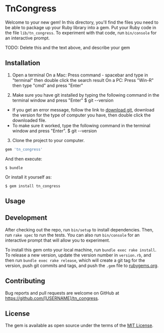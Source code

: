 # TnCongress

Welcome to your new gem! In this directory, you'll find the files you need to be able to package up your Ruby library into a gem. Put your Ruby code in the file `lib/tn_congress`. To experiment with that code, run `bin/console` for an interactive prompt.

TODO: Delete this and the text above, and describe your gem

## Installation

1. Open a terminal
  On a Mac: Press command - spacebar and type in "terminal" then double click the search result
  On a PC: Press "Win-R" then type "cmd" and press "Enter"

2. Make sure you have git installed by typing the following command in the terminal window and press "Enter"
    $ git --version
  * If you get an error message, follow the link to [download git](https://git-scm.com/downloads), download the version for the type of computer you have, then double click the downloaded file.
  * To make sure it worked, type the following command in the terminal window and press "Enter".
    $ git --version

3. Clone the project to your computer.


```ruby
gem 'tn_congress'
```

And then execute:

    $ bundle

Or install it yourself as:

    $ gem install tn_congress

## Usage




## Development

After checking out the repo, run `bin/setup` to install dependencies. Then, run `rake spec` to run the tests. You can also run `bin/console` for an interactive prompt that will allow you to experiment.

To install this gem onto your local machine, run `bundle exec rake install`. To release a new version, update the version number in `version.rb`, and then run `bundle exec rake release`, which will create a git tag for the version, push git commits and tags, and push the `.gem` file to [rubygems.org](https://rubygems.org).

## Contributing

Bug reports and pull requests are welcome on GitHub at https://github.com/[USERNAME]/tn_congress.

## License

The gem is available as open source under the terms of the [MIT License](https://opensource.org/licenses/MIT).

